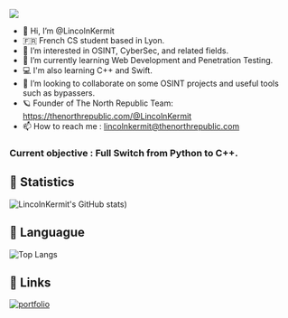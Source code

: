 ![](https://komarev.com/ghpvc/?username=LincolnKermit&color=blue)

- 👋 Hi, I’m @LincolnKermit
- 🇫🇷 French CS student based in Lyon.
- 👀 I’m interested in OSINT, CyberSec, and related fields.
- 🌱 I’m currently learning Web Development and Penetration Testing.
- 💻 I'm also learning C++ and Swift.
- 💞️ I’m looking to collaborate on some OSINT projects and useful tools such as bypassers.
- 🪐 Founder of The North Republic Team: https://thenorthrepublic.com/@LincolnKermit
- 📫 How to reach me : lincolnkermit@thenorthrepublic.com

### Current objective : Full Switch from Python to C++.



## 🔗 Statistics
![LincolnKermit's GitHub stats](https://github-readme-stats.vercel.app/api?username=lincolnkermit&theme=dracula&rank_icon=percentile))

## 🔗 Languague
![Top Langs](https://github-readme-stats.vercel.app/api/top-langs/?username=lincolnkermit&hide_progress=true&hide=javascript,html,css&theme=dracula)

## 🔗 Links
[![portfolio](https://img.shields.io/badge/my_portfolio-000?style=for-the-badge&logo=ko-fi&logoColor=white)](https://thenorthrepublic.com/@lincolnkermit)









